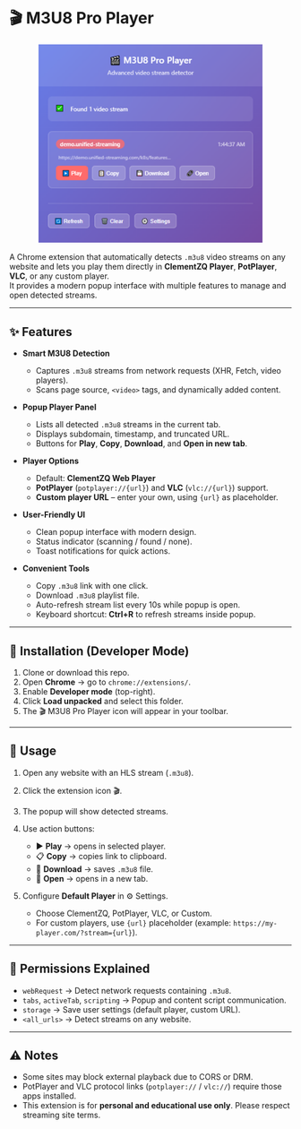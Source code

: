 # 🎬 M3U8 Pro Player
<div align="center">
  <img src="Screenshot/Screenshot_1.png" alt="Popup UI" width="400"/>
</div>

A Chrome extension that automatically detects `.m3u8` video streams on any website and lets you play them directly in **ClementZQ Player**, **PotPlayer**, **VLC**, or any custom player.  
It provides a modern popup interface with multiple features to manage and open detected streams.

---

## ✨ Features

- **Smart M3U8 Detection**  
  - Captures `.m3u8` streams from network requests (XHR, Fetch, video players).  
  - Scans page source, `<video>` tags, and dynamically added content.  

- **Popup Player Panel**  
  - Lists all detected `.m3u8` streams in the current tab.  
  - Displays subdomain, timestamp, and truncated URL.  
  - Buttons for **Play**, **Copy**, **Download**, and **Open in new tab**.  

- **Player Options**  
  - Default: **ClementZQ Web Player**  
  - **PotPlayer** (`potplayer://{url}`) and **VLC** (`vlc://{url}`) support.  
  - **Custom player URL** – enter your own, using `{url}` as placeholder.  

- **User-Friendly UI**  
  - Clean popup interface with modern design.  
  - Status indicator (scanning / found / none).  
  - Toast notifications for quick actions.  

- **Convenient Tools**  
  - Copy `.m3u8` link with one click.  
  - Download `.m3u8` playlist file.  
  - Auto-refresh stream list every 10s while popup is open.  
  - Keyboard shortcut: **Ctrl+R** to refresh streams inside popup.  

---

## 🚀 Installation (Developer Mode)

1. Clone or download this repo.  
2. Open **Chrome** → go to `chrome://extensions/`.  
3. Enable **Developer mode** (top-right).  
4. Click **Load unpacked** and select this folder.  
5. The 🎬 M3U8 Pro Player icon will appear in your toolbar.  

---

## 📖 Usage

1. Open any website with an HLS stream (`.m3u8`).  
2. Click the extension icon 🎬.  
3. The popup will show detected streams.  
4. Use action buttons:  

   - ▶️ **Play** → opens in selected player.  
   - 📋 **Copy** → copies link to clipboard.  
   - 💾 **Download** → saves `.m3u8` file.  
   - 🔗 **Open** → opens in a new tab.  

5. Configure **Default Player** in ⚙️ Settings.  
   - Choose ClementZQ, PotPlayer, VLC, or Custom.  
   - For custom players, use `{url}` placeholder (example: `https://my-player.com/?stream={url}`).  

---

## 🔑 Permissions Explained

- `webRequest` → Detect network requests containing `.m3u8`.  
- `tabs`, `activeTab`, `scripting` → Popup and content script communication.  
- `storage` → Save user settings (default player, custom URL).  
- `<all_urls>` → Detect streams on any website.  

---

## ⚠️ Notes

- Some sites may block external playback due to CORS or DRM.  
- PotPlayer and VLC protocol links (`potplayer://` / `vlc://`) require those apps installed.  
- This extension is for **personal and educational use only**. Please respect streaming site terms.  
